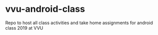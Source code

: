 # vvu-android-class
Repo to host all class activities and take home assignments for android class 2019 at VVU
